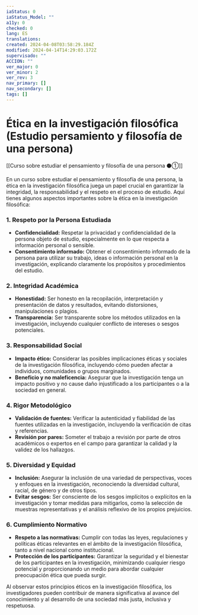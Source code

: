 ```yaml
---
iaStatus: 0
iaStatus_Model: ""
a11y: 0
checked: 0
lang: ES
translations: 
created: 2024-04-08T03:58:29.184Z
modified: 2024-04-14T14:29:03.172Z
supervisado: ""
ACCION: ""
ver_major: 0
ver_minor: 2
ver_rev: 3
nav_primary: []
nav_secondary: []
tags: []
---
```

# Ética en la investigación filosófica (Estudio persamiento y filosofía de una persona)

[[Curso sobre estudiar el pensamiento y filosofía de una persona ⚫①]]

En un curso sobre estudiar el pensamiento y filosofía de una persona, la ética en la investigación filosófica juega un papel crucial en garantizar la integridad, la responsabilidad y el respeto en el proceso de estudio. Aquí tienes algunos aspectos importantes sobre la ética en la investigación filosófica:

### 1. Respeto por la Persona Estudiada

- **Confidencialidad:** Respetar la privacidad y confidencialidad de la persona objeto de estudio, especialmente en lo que respecta a información personal o sensible.
- **Consentimiento informado:** Obtener el consentimiento informado de la persona para utilizar su trabajo, ideas o información personal en la investigación, explicando claramente los propósitos y procedimientos del estudio.

### 2. Integridad Académica

- **Honestidad:** Ser honesto en la recopilación, interpretación y presentación de datos y resultados, evitando distorsiones, manipulaciones o plagios.
- **Transparencia:** Ser transparente sobre los métodos utilizados en la investigación, incluyendo cualquier conflicto de intereses o sesgos potenciales.

### 3. Responsabilidad Social

- **Impacto ético:** Considerar las posibles implicaciones éticas y sociales de la investigación filosófica, incluyendo cómo pueden afectar a individuos, comunidades o grupos marginados.
- **Beneficio y no maleficencia:** Asegurar que la investigación tenga un impacto positivo y no cause daño injustificado a los participantes o a la sociedad en general.

### 4. Rigor Metodológico

- **Validación de fuentes:** Verificar la autenticidad y fiabilidad de las fuentes utilizadas en la investigación, incluyendo la verificación de citas y referencias.
- **Revisión por pares:** Someter el trabajo a revisión por parte de otros académicos o expertos en el campo para garantizar la calidad y la validez de los hallazgos.

### 5. Diversidad y Equidad

- **Inclusión:** Asegurar la inclusión de una variedad de perspectivas, voces y enfoques en la investigación, reconociendo la diversidad cultural, racial, de género y de otros tipos.
- **Evitar sesgos:** Ser consciente de los sesgos implícitos o explícitos en la investigación y tomar medidas para mitigarlos, como la selección de muestras representativas y el análisis reflexivo de los propios prejuicios.

### 6. Cumplimiento Normativo

- **Respeto a las normativas:** Cumplir con todas las leyes, regulaciones y políticas éticas relevantes en el ámbito de la investigación filosófica, tanto a nivel nacional como institucional.
- **Protección de los participantes:** Garantizar la seguridad y el bienestar de los participantes en la investigación, minimizando cualquier riesgo potencial y proporcionando un medio para abordar cualquier preocupación ética que pueda surgir.

Al observar estos principios éticos en la investigación filosófica, los investigadores pueden contribuir de manera significativa al avance del conocimiento y al desarrollo de una sociedad más justa, inclusiva y respetuosa.